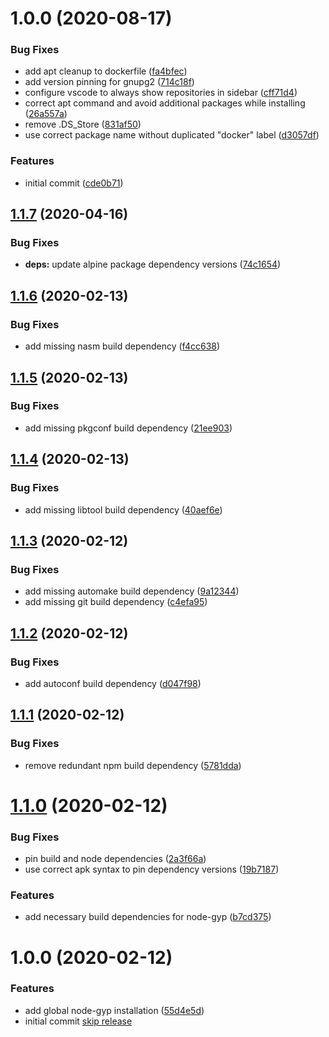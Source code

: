 # 1.0.0 (2020-08-17)


### Bug Fixes

* add apt cleanup to dockerfile ([fa4bfec](https://github.com/MichaelHettmer/docker-vscode-remote-latex/commit/fa4bfecc9191a2fe97360b67aa12999aa9306402))
* add version pinning for gnupg2 ([714c18f](https://github.com/MichaelHettmer/docker-vscode-remote-latex/commit/714c18f08838d6dce6dec417c92217f7e0acd5aa))
* configure vscode to always show repositories in sidebar ([cff71d4](https://github.com/MichaelHettmer/docker-vscode-remote-latex/commit/cff71d4541eefbace3cdd877f14accb260ee70b3))
* correct apt command and avoid additional packages while installing ([26a557a](https://github.com/MichaelHettmer/docker-vscode-remote-latex/commit/26a557af5ed1d8b7c80835f662cc623783388aba))
* remove .DS_Store ([831af50](https://github.com/MichaelHettmer/docker-vscode-remote-latex/commit/831af5009d82939ce265db3cfd9247f7878b65d1))
* use correct package name without duplicated "docker" label ([d3057df](https://github.com/MichaelHettmer/docker-vscode-remote-latex/commit/d3057df094803618735097a654eb043e2a7a3984))


### Features

* initial commit ([cde0b71](https://github.com/MichaelHettmer/docker-vscode-remote-latex/commit/cde0b7170132156d02262574e11d9c860c52e2a7))

## [1.1.7](https://github.com/MichaelHettmer/docker-vscode-remote-latex/compare/v1.1.6...v1.1.7) (2020-04-16)

### Bug Fixes

- **deps:** update alpine package dependency versions ([74c1654](https://github.com/MichaelHettmer/docker-vscode-remote-latex/commit/74c16547c76819e91b6361123a9733206ca98aab))

## [1.1.6](https://github.com/MichaelHettmer/docker-vscode-remote-latex/compare/v1.1.5...v1.1.6) (2020-02-13)

### Bug Fixes

- add missing nasm build dependency ([f4cc638](https://github.com/MichaelHettmer/docker-vscode-remote-latex/commit/f4cc638a8d82abc71e401f6087cdf8a94b4f3453))

## [1.1.5](https://github.com/MichaelHettmer/docker-vscode-remote-latex/compare/v1.1.4...v1.1.5) (2020-02-13)

### Bug Fixes

- add missing pkgconf build dependency ([21ee903](https://github.com/MichaelHettmer/docker-vscode-remote-latex/commit/21ee9030a8a0b49a674861de46a7055c8a819c3d))

## [1.1.4](https://github.com/MichaelHettmer/docker-vscode-remote-latex/compare/v1.1.3...v1.1.4) (2020-02-13)

### Bug Fixes

- add missing libtool build dependency ([40aef6e](https://github.com/MichaelHettmer/docker-vscode-remote-latex/commit/40aef6e003b64a35cba63d4759c7b30c3220905d))

## [1.1.3](https://github.com/MichaelHettmer/docker-vscode-remote-latex/compare/v1.1.2...v1.1.3) (2020-02-12)

### Bug Fixes

- add missing automake build dependency ([9a12344](https://github.com/MichaelHettmer/docker-vscode-remote-latex/commit/9a123443437ed00fc0732d2fd85bb6d828d5eaff))
- add missing git build dependency ([c4efa95](https://github.com/MichaelHettmer/docker-vscode-remote-latex/commit/c4efa95fc4161cac1d819433f724d79cf7224d64))

## [1.1.2](https://github.com/MichaelHettmer/docker-vscode-remote-latex/compare/v1.1.1...v1.1.2) (2020-02-12)

### Bug Fixes

- add autoconf build dependency ([d047f98](https://github.com/MichaelHettmer/docker-vscode-remote-latex/commit/d047f98a73f15daa4f76e8afd408ad82f44554f6))

## [1.1.1](https://github.com/MichaelHettmer/docker-vscode-remote-latex/compare/v1.1.0...v1.1.1) (2020-02-12)

### Bug Fixes

- remove redundant npm build dependency ([5781dda](https://github.com/MichaelHettmer/docker-vscode-remote-latex/commit/5781dda7c5cf96364c83b2e585ae370d6f54d1a2))

# [1.1.0](https://github.com/MichaelHettmer/docker-vscode-remote-latex/compare/v1.0.0...v1.1.0) (2020-02-12)

### Bug Fixes

- pin build and node dependencies ([2a3f66a](https://github.com/MichaelHettmer/docker-vscode-remote-latex/commit/2a3f66a58c3b4b3ea90157f50799a86282bfb382))
- use correct apk syntax to pin dependency versions ([19b7187](https://github.com/MichaelHettmer/docker-vscode-remote-latex/commit/19b7187e74c4eb3fe6564da5226296a92810eb01))

### Features

- add necessary build dependencies for node-gyp ([b7cd375](https://github.com/MichaelHettmer/docker-vscode-remote-latex/commit/b7cd3752e35cc874772c712a915b1f8efb75f12d))

# 1.0.0 (2020-02-12)

### Features

- add global node-gyp installation ([55d4e5d](https://github.com/MichaelHettmer/docker-vscode-remote-latex/commit/55d4e5df4e3ed366e813e1ef5276488203d69f51))
- initial commit [skip release](<[5c16f8d](https://github.com/MichaelHettmer/docker-vscode-remote-latex/commit/5c16f8ddd92c8131d8d81de256582740e3d2c606)>)
